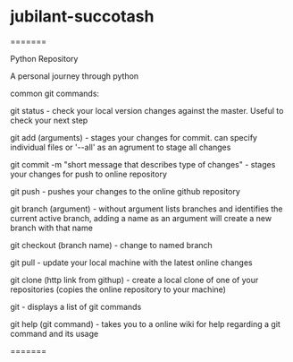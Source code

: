 # jubilant-succotash
=======

Python Repository

A personal journey through python

common git commands:

git status - check your local version changes against the master. Useful to check your next step

git add (arguments) - stages your changes for commit. can specify individual files or '--all' as an agrument to stage all changes

git commit -m "short message that describes type of changes" - stages your changes for push to online repository

git push - pushes your changes to the online github repository

git branch (argument) - without argument lists branches and identifies the current active branch, adding a name as an argument will create a new branch with that name

git checkout (branch name) - change to named branch

git pull - update your local machine with the latest online changes

git clone (http link from githup) - create a local clone of one of your repositories (copies the online repository to your machine)

git - displays a list of git commands

git help (git command) - takes you to a online wiki for help regarding a git command and its usage

=======

